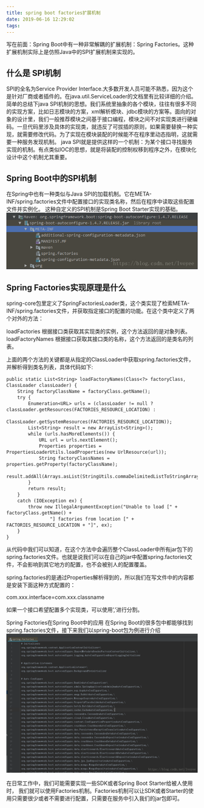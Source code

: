 ```yaml
---
title: spring boot factories扩展机制
date: 2019-06-16 12:29:02
tags:
---
```

写在前面：Spring Boot中有一种非常解耦的扩展机制：Spring Factories。这种扩展机制实际上是仿照Java中的SPI扩展机制来实现的。
## 什么是 SPI机制
  SPI的全名为Service Provider Interface.大多数开发人员可能不熟悉，因为这个是针对厂商或者插件的。在java.util.ServiceLoader的文档里有比较详细的介绍。 
简单的总结下java SPI机制的思想。我们系统里抽象的各个模块，往往有很多不同的实现方案，比如日志模块的方案，xml解析模块、jdbc模块的方案等。面向的对象的设计里，我们一般推荐模块之间基于接口编程，模块之间不对实现类进行硬编码。一旦代码里涉及具体的实现类，就违反了可拔插的原则，如果需要替换一种实现，就需要修改代码。为了实现在模块装配的时候能不在程序里动态指明，这就需要一种服务发现机制。 
java SPI就是提供这样的一个机制：为某个接口寻找服务实现的机制。有点类似IOC的思想，就是将装配的控制权移到程序之外，在模块化设计中这个机制尤其重要。

## Spring Boot中的SPI机制
在Spring中也有一种类似与Java SPI的加载机制。它在META-INF/spring.factories文件中配置接口的实现类名称，然后在程序中读取这些配置文件并实例化。 
这种自定义的SPI机制是Spring Boot Starter实现的基础。 
![1](factories%E6%89%A9%E5%B1%95%E6%9C%BA%E5%88%B6/1.png)

## Spring Factories实现原理是什么
spring-core包里定义了SpringFactoriesLoader类，这个类实现了检索META-INF/spring.factories文件，并获取指定接口的配置的功能。在这个类中定义了两个对外的方法：

loadFactories 根据接口类获取其实现类的实例，这个方法返回的是对象列表。 
loadFactoryNames 根据接口获取其接口类的名称，这个方法返回的是类名的列表。 

上面的两个方法的关键都是从指定的ClassLoader中获取spring.factories文件，并解析得到类名列表，具体代码如下:

```
public static List<String> loadFactoryNames(Class<?> factoryClass, ClassLoader classLoader) {
    String factoryClassName = factoryClass.getName();
    try {
        Enumeration<URL> urls = (classLoader != null ? classLoader.getResources(FACTORIES_RESOURCE_LOCATION) :
                ClassLoader.getSystemResources(FACTORIES_RESOURCE_LOCATION));
        List<String> result = new ArrayList<String>();
        while (urls.hasMoreElements()) {
            URL url = urls.nextElement();
            Properties properties = PropertiesLoaderUtils.loadProperties(new UrlResource(url));
            String factoryClassNames = properties.getProperty(factoryClassName);
            result.addAll(Arrays.asList(StringUtils.commaDelimitedListToStringArray(factoryClassNames)));
        }
        return result;
    }
    catch (IOException ex) {
        throw new IllegalArgumentException("Unable to load [" + factoryClass.getName() +
                "] factories from location [" + FACTORIES_RESOURCE_LOCATION + "]", ex);
    }
}
```

从代码中我们可以知道，在这个方法中会遍历整个ClassLoader中所有jar包下的spring.factories文件。也就是说我们可以在自己的jar中配置spring.factories文件，不会影响到其它地方的配置，也不会被别人的配置覆盖。

spring.factories的是通过Properties解析得到的，所以我们在写文件中的内容都是安装下面这种方式配置的：

com.xxx.interface=com.xxx.classname

如果一个接口希望配置多个实现类，可以使用’,’进行分割。

Spring Factories在Spring Boot中的应用
在Spring Boot的很多包中都能够找到spring.factories文件，接下来我们以spring-boot包为例进行介绍
![2](factories%E6%89%A9%E5%B1%95%E6%9C%BA%E5%88%B6/2.png)

在日常工作中，我们可能需要实现一些SDK或者Spring Boot Starter给被人使用时， 
我们就可以使用Factories机制。Factories机制可以让SDK或者Starter的使用只需要很少或者不需要进行配置，只需要在服务中引入我们的jar包即可。
